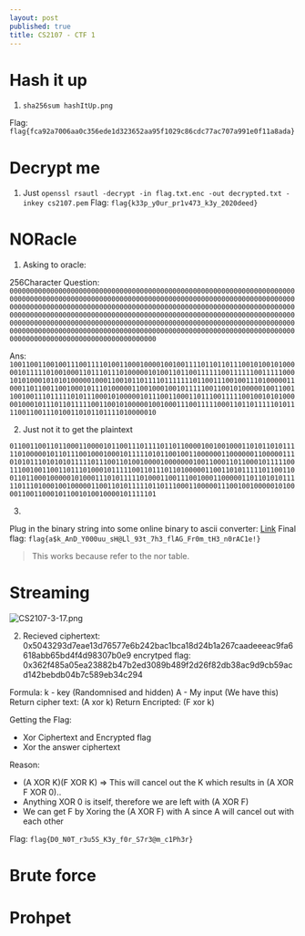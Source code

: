 ```yaml
---
layout: post
published: true
title: CS2107 - CTF 1
---
```

# Hash it up
1. `sha256sum hashItUp.png`

Flag: `flag{fca92a7006aa0c356ede1d323652aa95f1029c86cdc77ac707a991e0f11a8ada}`

# Decrypt me
1. Just `openssl rsautl -decrypt -in flag.txt.enc -out decrypted.txt -inkey cs2107.pem`
Flag: `flag{k33p_y0ur_pr1v473_k3y_2020deed}`

# NORacle

1. Asking to oracle:

256Character
Question:
`000000000000000000000000000000000000000000000000000000000000000000000000000000000000000000000000000000000000000000000000000000000000000000000000000000000000000000000000000000000000000000000000000000000000000000000000000000000000000000000000000000000000000000000000000000000000000000000000000000000000000000000000000000000000000000000000000000000000000000000000000000000000000000000000000000000000000000000000000000000000000000000000000000000000000000000000`

Ans:
`100110011001001110011110100110001000010010011110110110111001010010100000101111101001000110111011101000001010011011001111110011111100111110001010100010101010000010001100101101111011111110110011100100111010000011000110110011001000101110100000110010001001011111001100101000001001100110010011101111101011100010100000101110011000110111001111100100101010000010001011101101111100110010100000100100011100111110001101101111101011110011001110100110101101111010000010`



2. Just not it to get the plaintext

`011001100110110001100001011001110111101101100001001001000110101101011111010000010110111001000100010111110101100100110000001100000011000001110101011101010101111101110011010010000100000001001100011011000101111100111001001100110111010001011111001101110110100000110011010111110110011001101100010000010100011101011111010001100111001000110000011011010101111101110100010010000011001101011111011011100011000001110010010000010100001100110001011001010010000101111101`


3. 
Plug in the binary string into some online binary to ascii converter: [Link](https://www.rapidtables.com/convert/number/binary-to-ascii.html)
Final flag: `flag{a$k_AnD_Y000uu_sH@Ll_93t_7h3_flAG_Fr0m_tH3_n0rAC1e!}`


> This works because refer to the nor table.

# Streaming

![CS2107-3-17.png]({{site.baseurl}}/img/CS2107-3-17.png)

2. Recieved
ciphertext: 0x5043293d7eae13d76577e6b242bac1bca18d24b1a267caadeeeac9fa6618abb65bd4f4d98307b0e9
encrytped flag: 0x362f485a05ea23882b47b2ed3089b489f2d26f82db38ac9d9cb59acd142bebdb04b7c589eb34c294


Formula:
k - key (Randomnised and hidden)
A - My input (We have this) 
Return cipher text: (A xor k) 
Return Encripted: (F xor k)


Getting the Flag:
- Xor Ciphertext and Encrypted flag
- Xor the answer ciphertext


Reason:
- (A XOR K)(F XOR K) => This will cancel out the K which results in (A XOR F XOR 0)..
- Anything XOR 0 is itself, therefore we are left with (A XOR F)
- We can get F by Xoring the (A XOR F) with A since A will cancel out with each other

Flag: `flag{D0_N0T_r3u5S_K3y_f0r_S7r3@m_c1Ph3r}`


# Brute force

# Prohpet
